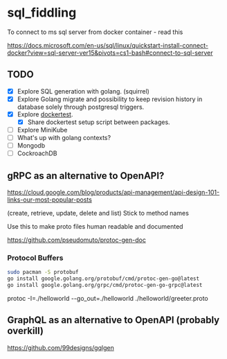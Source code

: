 # sql_fiddling

To connect to ms sql server from docker container - read this

https://docs.microsoft.com/en-us/sql/linux/quickstart-install-connect-docker?view=sql-server-ver15&pivots=cs1-bash#connect-to-sql-server

## TODO

- [x] Explore SQL generation with golang. (squirrel)
- [x] Explore Golang migrate and possibility to keep revision history in database solely through postgresql triggers.
- [x] Explore [dockertest](https://github.com/ory/dockertest).
    - [x] Share dockertest setup script between packages.
- [ ] Explore MiniKube
- [ ] What's up with golang contexts?
- [ ] Mongodb
- [ ] CockroachDB

## gRPC as an alternative to OpenAPI?

https://cloud.google.com/blog/products/api-management/api-design-101-links-our-most-popular-posts

(create, retrieve, update, delete and list)
Stick to method names

Use this to make proto files human readable and documented

https://github.com/pseudomuto/protoc-gen-doc

### Protocol Buffers

```bash
sudo pacman -S protobuf
go install google.golang.org/protobuf/cmd/protoc-gen-go@latest
go install google.golang.org/grpc/cmd/protoc-gen-go-grpc@latest
```

protoc -I=./helloworld --go_out=./helloworld ./helloworld/greeter.proto

## GraphQL as an alternative to OpenAPI (probably overkill)

https://github.com/99designs/gqlgen
